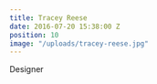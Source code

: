 ```yaml
---
title: Tracey Reese
date: 2016-07-20 15:38:00 Z
position: 10
image: "/uploads/tracey-reese.jpg"
---
```


Designer
